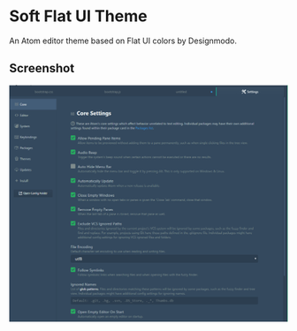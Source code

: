 # Soft Flat UI Theme

An Atom editor theme based on Flat UI colors by Designmodo.

## Screenshot

![Settings screenshot](screenshots/settings.png)
